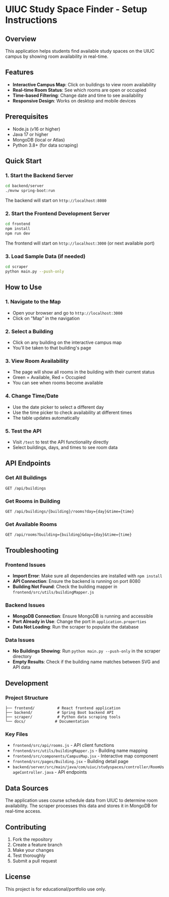 # UIUC Study Space Finder - Setup Instructions

## Overview

This application helps students find available study spaces on the UIUC campus by showing room availability in real-time.

## Features

- **Interactive Campus Map**: Click on buildings to view room availability
- **Real-time Room Status**: See which rooms are open or occupied
- **Time-based Filtering**: Change date and time to see availability
- **Responsive Design**: Works on desktop and mobile devices

## Prerequisites

- Node.js (v16 or higher)
- Java 17 or higher
- MongoDB (local or Atlas)
- Python 3.8+ (for data scraping)

## Quick Start

### 1. Start the Backend Server

```bash
cd backend/server
./mvnw spring-boot:run
```

The backend will start on `http://localhost:8080`

### 2. Start the Frontend Development Server

```bash
cd frontend
npm install
npm run dev
```

The frontend will start on `http://localhost:3000` (or next available port)

### 3. Load Sample Data (if needed)

```bash
cd scraper
python main.py --push-only
```

## How to Use

### 1. Navigate to the Map

- Open your browser and go to `http://localhost:3000`
- Click on "Map" in the navigation

### 2. Select a Building

- Click on any building on the interactive campus map
- You'll be taken to that building's page

### 3. View Room Availability

- The page will show all rooms in the building with their current status
- Green = Available, Red = Occupied
- You can see when rooms become available

### 4. Change Time/Date

- Use the date picker to select a different day
- Use the time picker to check availability at different times
- The table updates automatically

### 5. Test the API

- Visit `/test` to test the API functionality directly
- Select buildings, days, and times to see room data

## API Endpoints

### Get All Buildings

```
GET /api/buildings
```

### Get Rooms in Building

```
GET /api/buildings/{building}/rooms?day={day}&time={time}
```

### Get Available Rooms

```
GET /api/rooms?building={building}&day={day}&time={time}
```

## Troubleshooting

### Frontend Issues

- **Import Error**: Make sure all dependencies are installed with `npm install`
- **API Connection**: Ensure the backend is running on port 8080
- **Building Not Found**: Check the building mapper in `frontend/src/utils/buildingMapper.js`

### Backend Issues

- **MongoDB Connection**: Ensure MongoDB is running and accessible
- **Port Already in Use**: Change the port in `application.properties`
- **Data Not Loading**: Run the scraper to populate the database

### Data Issues

- **No Buildings Showing**: Run `python main.py --push-only` in the scraper directory
- **Empty Results**: Check if the building name matches between SVG and API data

## Development

### Project Structure

```
├── frontend/          # React frontend application
├── backend/           # Spring Boot backend API
├── scraper/           # Python data scraping tools
└── docs/             # Documentation
```

### Key Files

- `frontend/src/api/rooms.js` - API client functions
- `frontend/src/utils/buildingMapper.js` - Building name mapping
- `frontend/src/components/CampusMap.jsx` - Interactive map component
- `frontend/src/pages/Building.jsx` - Building detail page
- `backend/server/src/main/java/com/uiuc/studyspaces/controller/RoomUsageController.java` - API endpoints

## Data Sources

The application uses course schedule data from UIUC to determine room availability. The scraper processes this data and stores it in MongoDB for real-time access.

## Contributing

1. Fork the repository
2. Create a feature branch
3. Make your changes
4. Test thoroughly
5. Submit a pull request

## License

This project is for educational/portfolio use only.

